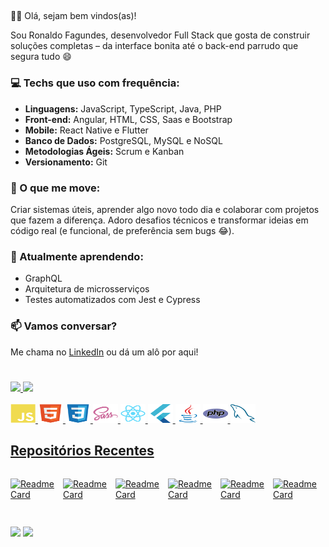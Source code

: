 ## 
  🙋‍♂️ Olá, sejam bem vindos(as)! 

  Sou Ronaldo Fagundes, desenvolvedor Full Stack que gosta de construir soluções completas – da interface bonita até o back-end parrudo que segura tudo 😄

### 💻 Techs que uso com frequência:
  - **Linguagens:** JavaScript, TypeScript, Java, PHP
  - **Front-end:** Angular, HTML, CSS, Saas e Bootstrap
  - **Mobile:** React Native e Flutter 
  - **Banco de Dados:** PostgreSQL, MySQL e NoSQL
  - **Metodologias Ágeis:** Scrum e Kanban
  - **Versionamento:** Git
 
### 🚀 O que me move:
 Criar sistemas úteis, aprender algo novo todo dia e colaborar com projetos que fazem a diferença. 
 Adoro desafios técnicos e transformar ideias em código real (e funcional, de preferência sem bugs 😂).

### 🌱 Atualmente aprendendo:
- GraphQL
- Arquitetura de microsserviços
- Testes automatizados com Jest e Cypress

### 📫 Vamos conversar?
Me chama no [LinkedIn](https://www.linkedin.com/in/ronaldofagundes) ou dá um alô por aqui!


     
  #
  


<div>
 <a href="https://github.com/RonaldoFagundes">
  <img height="180em" src="https://github-readme-stats.vercel.app/api?username=RonaldoFagundes&show_icons=true&theme=dracula&include_all_commits=true&count_private=true"/>  
  <img height="180em" src="https://github-readme-stats.vercel.app/api/top-langs/?username=RonaldoFagundes&layout=compact&langs_count=16&theme=dracula"/>        
</div> 

<div style="display:inline_block"><br>
  <img align"center" height="30" width="40" src="https://raw.githubusercontent.com/devicons/devicon/master/icons/javascript/javascript-plain.svg" alt="RF-Js">  
  <img align"center" height="30" width="40" src="https://raw.githubusercontent.com/devicons/devicon/master/icons/html5/html5-original.svg" alt="RF-HTML">
  <img align"center" height="30" width="40" src="https://raw.githubusercontent.com/devicons/devicon/master/icons/css3/css3-original.svg" alt="RF-CSS">
   <img align"center" height="30" width="40" src="https://raw.githubusercontent.com/devicons/devicon/master/icons/sass/sass-original.svg" alt="RF-Mysql"> 
  <img align"center" height="30" width="40" src="https://raw.githubusercontent.com/devicons/devicon/master/icons/react/react-original.svg" alt="RF-React">
  <img align"center" height="30" width="40" src="https://raw.githubusercontent.com/devicons/devicon/master/icons/flutter/flutter-original.svg" alt="RF-Flutter">
  <img align"center" height="30" width="40" src="https://raw.githubusercontent.com/devicons/devicon/master/icons/java/java-original.svg" alt="RF-Java">
  <img align"center" height="30" width="40" src="https://raw.githubusercontent.com/devicons/devicon/master/icons/php/php-original.svg" alt="RF-php">  
  <img align"center" height="30" width="40" src="https://raw.githubusercontent.com/devicons/devicon/master/icons/mysql/mysql-original.svg" alt="RF-Mysql"> 
</div>

## Repositórios Recentes
 
 <div style="display:flex; justify-content: space-evenly;">
 

 
  [![Readme Card](https://github-readme-stats.vercel.app/api/pin/?username=RonaldoFagundes&repo=webPortfolio&theme=dracula)](https://github.com/RonaldoFagundes/webPortfolio) 
  
  [![Readme Card](https://github-readme-stats.vercel.app/api/pin/?username=RonaldoFagundes&repo=reactAppBanc&theme=dracula)](https://github.com/RonaldoFagundes/reactAppBanc) 
 
  [![Readme Card](https://github-readme-stats.vercel.app/api/pin/?username=RonaldoFagundes&repo=reactAppBistro&theme=dracula)](https://github.com/RonaldoFagundes/reactAppBistro)
 
  [![Readme Card](https://github-readme-stats.vercel.app/api/pin/?username=RonaldoFagundes&repo=webBistro&theme=dracula)](https://github.com/RonaldoFagundes/webBistro) 
  
  [![Readme Card](https://github-readme-stats.vercel.app/api/pin/?username=RonaldoFagundes&repo=phpWebBanc&theme=dracula)](https://github.com/RonaldoFagundes/phpWebBanc)   
 
  [![Readme Card](https://github-readme-stats.vercel.app/api/pin/?username=RonaldoFagundes&repo=javaWebBanc&theme=dracula)](https://github.com/RonaldoFagundes/javaWebBanc)  
     
 </div>    
     
   
  
  ##
  <div>
     <a href="https://www.linkedin.com/in/ronaldofagundes" target="_blank"><img src="https://img.shields.io/badge/-LinkedIn-%23007785?style=for-the-badge&logo=linkedin&logoColor=white" target="_blank"></a>
      <a href="mailto:ronaldofagundes" target="_blank"><img src="https://img.shields.io/badge/Gmail-D14836?style=for-the-badge&logo=gmail&logoColor=white" target="_blank"></a> 
  </div>  








<!--
**RonaldoFagundes/RonaldoFagundes** is a ✨ _special_ ✨ repository because its `README.md` (this file) appears on your GitHub profile.

Here are some ideas to get you started:

- 🔭 I’m currently working on ...
- 🌱 I’m currently learning ...
- 👯 I’m looking to collaborate on ...
- 🤔 I’m looking for help with ...
- 💬 Ask me about ...
- 📫 How to reach me: ...
- 😄 Pronouns: ...
- ⚡ Fun fact: ...
- 🖥️ 
-->
